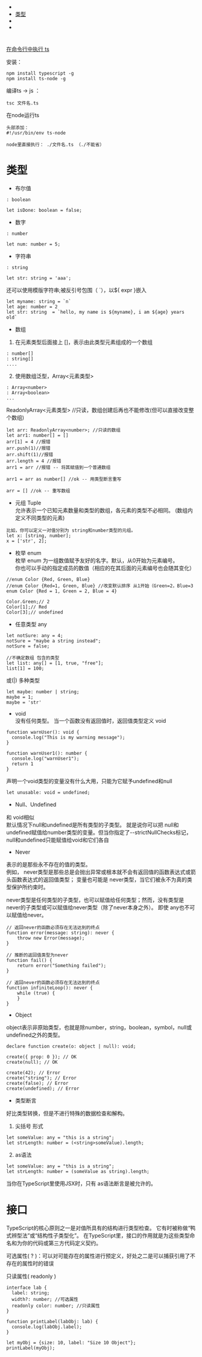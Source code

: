 
[](https://www.tslang.cn/docs/handbook/typescript-in-5-minutes.html)

* <a href="#"></a>
* <a href="#类型">类型</a>
* <a href="#"></a>
* <a href="#"></a>


# <a name=""></a>
# 
[在命令行中执行 ts](https://segmentfault.com/a/1190000018797239?utm_source=tag-newest)

安装：
>
    npm install typescript -g
    npm install ts-node -g

编译ts -> js ： 
>
    tsc 文件名.ts

在node运行ts
>
    头部添加：
    #!/usr/bin/env ts-node

    node里直接执行： ./文件名.ts （./不能省）

# <a name=""></a>
# <a name=""></a>

# <a name="类型">类型</a>
* 布尔值
>
    : boolean 

    let isDone: boolean = false;

* 数字
>
    : number

    let num: number = 5;

* 字符串
>
    : string

    let str: string = 'aaa';

还可以使用模版字符串;被反引号包围（ `），以${ expr }嵌入
>
    let myname: string = `n`
    let age: number = 2
    let str: string  = `hello, my name is ${myname}, i am ${age} years old`

* 数组
1. 在元素类型后面接上 []，表示由此类型元素组成的一个数组
>
    : number[] 
    : string[]
    ....
    
    
2. 使用数组泛型，Array<元素类型>
>
    : Array<number> 
    : Array<boolean> 
    ...

ReadonlyArray<元素类型> //只读，数组创建后再也不能修改(但可以直接改变整个数组)
>
    let arr: ReadonlyArray<number>; //只读的数组
    let arr1: number[] = []
    arr[1] = 4 //报错
    arr.push(1)//报错
    arr.shift(1)//报错
    arr.length = 4 //报错
    arr1 = arr //报错 -- 将其赋值到一个普通数组

    arr1 = arr as number[] //ok -- 用类型断言重写
    
    arr = [] //ok -- 重写数组

* 元组 Tuple  
允许表示一个已知元素数量和类型的数组，各元素的类型不必相同。 (数组内定义不同类型的元素)
>

    比如，你可以定义一对值分别为 string和number类型的元组。
    let x: [string, number];
    x = ['str', 2];

* 枚举 enum  
枚举 enum 为一组数值赋予友好的名字。默认，从0开始为元素编号。   
你也可以手动的指定成员的数值（相应的在其后面的元素编号也会随其变化）

>
    //enum Color {Red, Green, Blue}
    //enum Color {Red=1, Green, Blue} //改变默认排序 从1开始（Green=2，Blue=3
    enum Color {Red = 1, Green = 2, Blue = 4}

    Color.Green;// 2
    Color[1];// Red
    Color[3];// undefined

* 任意类型 any  

>
    let notSure: any = 4;
    notSure = "maybe a string instead";
    notSure = false;

    //不确定数组 包含的类型
    let list: any[] = [1, true, "free"];
    list[1] = 100;

或(|) 多种类型
>
    let maybe: number | string;
    maybe = 1;
    maybe = 'str'


* void  
没有任何类型。 当一个函数没有返回值时，返回值类型定义 void
>
    function warnUser(): void {
      console.log("This is my warning message");
    }

    function warnUser1(): number {
      console.log("warnUser1");
      return 1
    }

声明一个void类型的变量没有什么大用，只能为它赋予undefined和null
>
    let unusable: void = undefined;

* Null、Undefined  

和 void相似  
默认情况下null和undefined是所有类型的子类型。 就是说你可以把 null和undefined赋值给number类型的变量。但当你指定了--strictNullChecks标记，null和undefined只能赋值给void和它们各自


* Never  

表示的是那些永不存在的值的类型。  
例如， never类型是那些总是会抛出异常或根本就不会有返回值的函数表达式或箭头函数表达式的返回值类型； 变量也可能是 never类型，当它们被永不为真的类型保护所约束时。

never类型是任何类型的子类型，也可以赋值给任何类型；然而，没有类型是never的子类型或可以赋值给never类型（除了never本身之外）。 即使 any也不可以赋值给never。

>
    // 返回never的函数必须存在无法达到的终点
    function error(message: string): never {
        throw new Error(message);
    }

    // 推断的返回值类型为never
    function fail() {
        return error("Something failed");
    }

    // 返回never的函数必须存在无法达到的终点
    function infiniteLoop(): never {
        while (true) {
        }
    }

* Object  

object表示非原始类型，也就是除number，string，boolean，symbol，null或undefined之外的类型。
>
    declare function create(o: object | null): void;

    create({ prop: 0 }); // OK
    create(null); // OK

    create(42); // Error
    create("string"); // Error
    create(false); // Error
    create(undefined); // Error

* 类型断言

好比类型转换，但是不进行特殊的数据检查和解构。 

1. 尖括号 形式
>
    let someValue: any = "this is a string";
    let strLength: number = (<string>someValue).length;

2. as语法
>
    let someValue: any = "this is a string";
    let strLength: number = (someValue as string).length;

当你在TypeScript里使用JSX时，只有 as语法断言是被允许的。


# <a name="接口">接口</a>
TypeScript的核心原则之一是对值所具有的结构进行类型检查。 它有时被称做“鸭式辨型法”或“结构性子类型化”。 在TypeScript里，接口的作用就是为这些类型命名和为你的代码或第三方代码定义契约。

可选属性( ? )：可以对可能存在的属性进行预定义，好处之二是可以捕获引用了不存在的属性时的错误

只读属性( readonly )
>

    interface lab {
      label: string;
      width?: number; //可选属性
      readonly color: number; //只读属性
    }

    function printLabel(labObj: lab) {
      console.log(labObj.label);
    }

    let myObj = {size: 10, label: "Size 10 Object"};
    printLabel(myObj);


# <a name=""></a>
# <a name=""></a>
# <a name=""></a>
